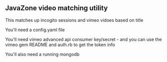 ## JavaZone video matching utility

This matches up incogito sessions and vimeo vidoes based on title

You'll need a config.yaml file

You'll need vimeo advanced api consumer key/secret - and you can use the vimeo gem README and auth.rb to get the token info

You'll also need a running mongodb